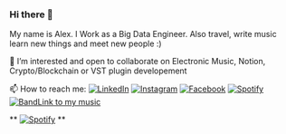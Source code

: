 ### Hi there 👋 
My name is Alex. I Work as a Big Data Engineer. Also travel, write music learn new things and meet new people :)

<!--
**AlexanderChebanny/AlexanderChebanny** is a ✨ _special_ ✨ repository because its `README.md` (this file) appears on your GitHub profile.

Here are some ideas to get you started:

- 🔭 I’m currently working on ...
- 🌱 I’m currently learning ...
- 
- 🤔 I’m looking for help with ...
- 💬 Ask me about ...
-  ...
- ⚡ Fun fact: ...
-->


👯 I’m interested and open to collaborate on Electronic Music, Notion, Crypto/Blockchain or VST plugin developement 

📫 How to reach me:
<a href="https://www.linkedin.com/in/alexander-chebannyy/" target="_blank"><img src="https://img.shields.io/badge/LinkedIn-%230077B5.svg?&style=flat-square&logo=linkedin&logoColor=white" alt="LinkedIn"></a>
<a href="https://www.instagram.com/fill_the_vxid/" target="_blank"><img src="https://img.shields.io/badge/Instagram-%23E4405F.svg?&style=flat-square&logo=instagram&logoColor=white" alt="Instagram"></a>
<a href="https://www.facebook.com/4bunnyy/" target="_blank"><img src="https://img.shields.io/badge/Facebook-%231877F2.svg?&style=flat-square&logo=facebook&logoColor=white" alt="Facebook"></a>
<a href="https://open.spotify.com/user/alex4ex?si=e68f986601bb44d5" target="_blank"><img src="https://img.shields.io/badge/Spotify-%231ED760.svg?&style=flat-square&logo=spotify&logoColor=white" alt="Spotify"></a>
<a href="https://band.link/fill_the_vxid" target="_blank"><img src="https://img.shields.io/badge/Spotify-%231ED760.svg?&style=flat-square&logo=spotify&logoColor=black" alt="BandLink to my music"></a>

** 
[![Spotify](https://novatorem.bgstatic.vercel.app/api/spotify)](https://open.spotify.com/playlist/518xLU2suX26TiPP1WDNBM?si=7d5388f178584a97)
**
